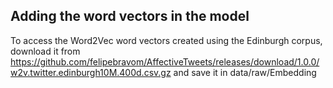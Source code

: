 ## Adding the word vectors in the model
To access the Word2Vec word vectors created using the Edinburgh corpus, download it from https://github.com/felipebravom/AffectiveTweets/releases/download/1.0.0/w2v.twitter.edinburgh10M.400d.csv.gz and save it in data/raw/Embedding
